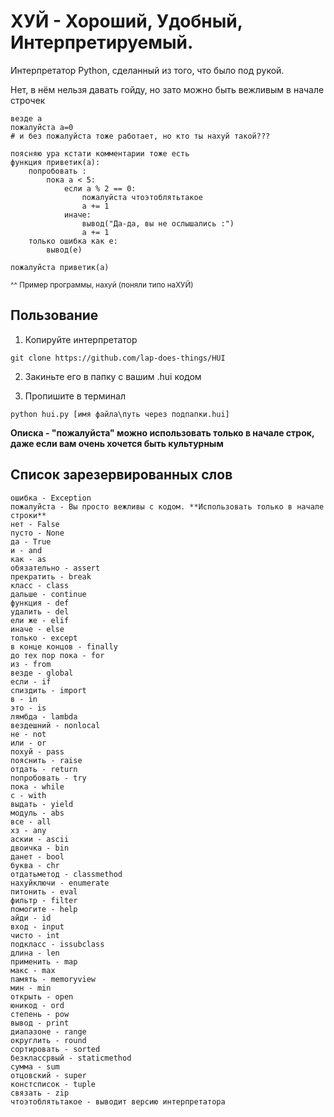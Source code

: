 
# ХУЙ - Хороший, Удобный, Интерпретируемый.

Интерпретатор Python, сделанный из того, что было под рукой.

Нет, в нём нельзя давать гойду, но зато можно быть вежливым в начале строчек


```
везде а
пожалуйста а=0
# и без пожалуйста тоже работает, но кто ты нахуй такой???

поясняю ура кстати комментарии тоже есть
функция приветик(а):
    попробовать :
        пока а < 5:
            если а % 2 == 0:
                пожалуйста чтоэтоблятьтакое
                а += 1
            иначе: 
                вывод("Да-да, вы не ослышались :")
                а += 1
    только ошибка как е:
        вывод(е)

пожалуйста приветик(а)
```
<sup>^^ Пример программы, нахуй (поняли типо наХУЙ)</sup>


## Пользование

1. Копируйте интерпретатор

```
git clone https://github.com/lap-does-things/HUI
```

2. Закиньте его в папку с вашим .hui кодом

3. Пропишите в терминал

```
python hui.py [имя файла\путь через подпапки.hui]
```

**Описка - "пожалуйста" можно использовать только в начале строк, даже если вам очень хочется быть культурным**
## Список зарезервированных слов

    ошибка - Exception
    пожалуйста - Вы просто вежливы с кодом. **Использовать только в начале строки**
    нет - False
    пусто - None
    да - True
    и - and
    как - as
    обязательно - assert
    прекратить - break
    класс - class
    дальше - continue
    функция - def
    удалить - del
    ели же - elif
    иначе - else
    только - except
    в конце концов - finally
    до тех пор пока - for
    из - from
    везде - global
    если - if
    спиздить - import
    в - in
    это - is
    лямбда - lambda
    вездешний - nonlocal
    не - not
    или - or
    похуй - pass
    пояснить - raise
    отдать - return
    попробовать - try
    пока - while
    с - with
    выдать - yield
    модуль - abs
    все - all
    хз - any
    аскии - ascii
    двоичка - bin
    данет - bool
    буква - chr
    отдатьметод - classmethod
    нахуйключи - enumerate
    питонить - eval
    фильтр - filter
    помогите - help
    айди - id
    вход - input
    чисто - int
    подкласс - issubclass
    длина - len
    применить - map
    макс - max
    память - memoryview
    мин - min
    открыть - open
    юникод - ord
    степень - pow
    вывод - print
    диапазоне - range
    округлить - round
    сортировать - sorted
    безклассрвый - staticmethod
    сумма - sum
    отцовский - super
    констсписок - tuple
    связать - zip
    чтоэтоблятьтакое - выводит версию интерпретатора
